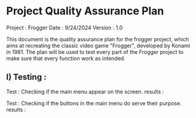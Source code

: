 # Project Quality Assurance Plan

Project : Frogger
Date : 9/24/2024
Version : 1.0

This document is the quality assurance plan for the frogger project, which aims at recreating the classic video game "Frogger", developed by Konami in 1981. The plan will be used to test every part of the Frogger project to make sure that every function work as intended.

## I) Testing :

Test : Checking if the main menu appear on the screen.
results :

Test : Checking if the buttons in the main menu do serve their purpose.
results :
